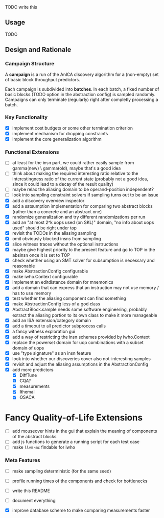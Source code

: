 TODO write this

## Usage

TODO

## Design and Rationale

### Campaign Structure
A **campaign** is a run of the AnICA discovery algorithm for a (non-empty) set of basic block throughput predictors.

Each campaign is subdivided into **batches**.
In each batch, a fixed number of basic blocks (TODO option in the abstraction config) is sampled randomly.
Campaigns can only terminate (regularly) right after completly processing a batch.





### Key Functionality
  - [X] implement cost budgets or some other termination criterion
  - [X] implement mechanism for dropping constraints
  - [X] implement the core generalization algorithm

### Functional Extensions
  - [ ] at least for the insn part, we could rather easily sample from  gamma(new) \ gamma(old), maybe that's a good idea
  - [ ] think about making the required interesting ratio relative to the interestingness ratio of the current state (probably not a good idea, since it could lead to a decay of the result quality)
  - [ ] maybe relax the aliasing domain to be operand-position independent?
  - [ ] look into sampling constraint solvers if sampling turns out to be an issue
  - [X] add a discovery overview inspector
  - [X] add a satsumption implementation for comparing two abstract blocks (rather than a concrete and an abstract one)
  - [X] randomize generalization and try different randomizations per run
  - [X] add an "at most 2^k uops used (on SKL)" domain, "no info about uops used" should be right under top
  - [X] revisit the TODOs in the aliasing sampling
  - [X] omit obviously blocked insns from sampling
  - [X] slice witness traces without the optional instructions
  - [X] maybe give highest priority to the present feature and go to TOP in the absinsn once it is set to TOP
  - [X] check whether using an SMT solver for subsumption is necessary and reasonable
  - [X] make AbstractionConfig configurable
  - [X] make iwho.Context configurable
  - [X] implement an editdistance domain for mnemonics
  - [X] add a domain that can express that an instruction may not use memory / has to use memory
  - [X] test whether the aliasing component can find something
  - [X] make AbstractionConfig less of a god class
  - [X] AbstractBlock.sample needs some software engineering, probably extract the aliasing portion to its own class to make it more manageable
  - [X] add an ISA extension/category domain
  - [X] add a timeout to all predictor subprocess calls
  - [X] a fancy witness exploration gui
  - [X] add a way of restricting the insn schemes provided by iwho.Context
  - [X] replace the powerset domain for uop combinations with a subset domain of uops
  - [X] use "type signature" as an insn feature
  - [X] look into whether our discoveries cover also not-interesting samples
  - [X] revisit and adjust the aliasing assumptions in the AbstractionConfig
  - [X] add more predictors
    - [X] DiffTune
    - [X] CQA?
    - [X] measurements
    - [X] Ithemal
    - [X] OSACA

# Fancy Quality-of-Life Extensions
  - [ ] add mouseover hints in the gui that explain the meaning of components of the abstract blocks
  - [ ] add js functions to generate a running script for each test case
  - [ ] make `llvm-mc` findable for iwho

### Meta Features
  - [ ] make sampling deterministic (for the same seed)
  - [ ] profile running times of the components and check for bottlenecks
  - [ ] write this README
  - [ ] document everything
  - [X] improve database scheme to make comparing measurements faster


